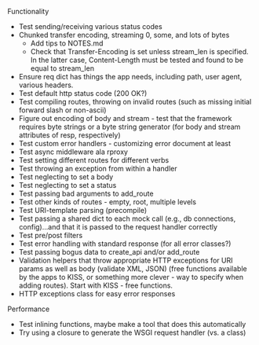 
Functionality

* Test sending/receiving various status codes
* Chunked transfer encoding, streaming 0, some, and lots of bytes
  * Add tips to NOTES.md
  * Check that Transfer-Encoding is set unless stream\_len is specified. In the latter case, Content-Length must be tested and found to be equal to stream\_len
* Ensure req dict has things the app needs, including path, user agent, various headers.
* Test default http status code (200 OK?)
* Test compiling routes, throwing on invalid routes (such as missing initial forward slash or non-ascii)
* Figure out encoding of body and stream - test that the framework requires byte strings or a byte string generator (for body and stream attributes of resp, respectively)
* Test custom error handlers - customizing error document at least
* Test async middleware ala rproxy
* Test setting different routes for different verbs
* Test throwing an exception from within a handler
* Test neglecting to set a body
* Test neglecting to set a status
* Test passing bad arguments to add_route
* Test other kinds of routes - empty, root, multiple levels
* Test URI-template parsing (precompile)
* Test passing a shared dict to each mock call (e.g., db connections, config)...and that it is passed to the request handler correctly
* Test pre/post filters
* Test error handling with standard response (for all error classes?)
* Test passing bogus data to create\_api and/or add_route
* Validation helpers that throw appropriate HTTP exceptions for URI params as well as body (validate XML, JSON) (free functions available by the apps to KISS, or something more clever - way to specify when adding routes). Start with KISS - free functions.
* HTTP exceptions class for easy error responses

Performance

* Test inlining functions, maybe make a tool that does this automatically
* Try using a closure to generate the WSGI request handler (vs. a class)
  
